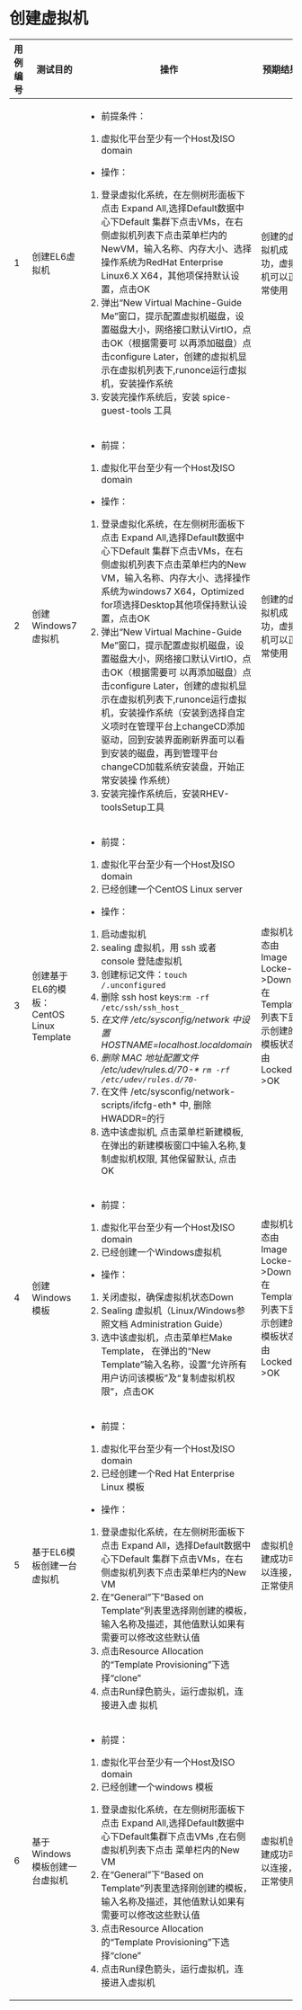 # 创建虚拟机

|用例编号|测试目的|操作|预期结果|实际结果|备注|
|--------|--------|----|--------|--------|----|
|1       |创建EL6虚拟机|<ul><li>前提条件：</li></ul><ol><li>虚拟化平台至少有一个Host及ISO domain</li></ol><ul><li>操作：</li></ul><ol><li>登录虚拟化系统，在左侧树形面板下点击 Expand All,选择Default数据中心下Default 集群下点击VMs，在右侧虚拟机列表下点击菜单栏内的NewVM，输入名称、内存大小、选择操作系统为RedHat Enterprise Linux6.X X64，其他项保持默认设置，点击OK</li><li>弹出“New Virtual Machine-Guide Me”窗口，提示配置虚拟机磁盘，设置磁盘大小，网络接口默认VirtIO，点击OK（根据需要可 以再添加磁盘）点击configure Later，创建的虚拟机显示在虚拟机列表下,runonce运行虚拟机，安装操作系统</li><li>安装完操作系统后，安装 spice-guest-tools 工具</li></ol>|创建的虚拟机成功，虚拟机可以正常使用|||
|2       |创建Windows7虚拟机|<ul><li>前提：</li></ul><ol><li>虚拟化平台至少有一个Host及ISO domain</li></ol><ul><li>操作：</li></ul><ol><li>登录虚拟化系统，在左侧树形面板下点击 Expand All,选择Default数据中心下Default 集群下点击VMs，在右侧虚拟机列表下点击菜单栏内的New VM，输入名称、内存大小、选择操作系统为windows7 X64，Optimized for项选择Desktop其他项保持默认设置，点击OK</li><li>弹出“New Virtual Machine-Guide Me”窗口，提示配置虚拟机磁盘，设置磁盘大小，网络接口默认VirtIO，点击OK（根据需要可 以再添加磁盘）点击configure Later，创建的虚拟机显示在虚拟机列表下,runonce运行虚拟机，安装操作系统（安装到选择自定义项时在管理平台上changeCD添加驱动，回到安装界面刷新界面可以看到安装的磁盘，再到管理平台changeCD加载系统安装盘，开始正常安装操 作系统）</li><li>安装完操作系统后，安装RHEV-toolsSetup工具</li></ol>|创建的虚拟机成功，虚拟机可以正常使用|||
|3       |创建基于EL6的模板：CentOS Linux Template|<ul><li>前提：</li></ul><ol><li>虚拟化平台至少有一个Host及ISO domain</li><li>已经创建一个CentOS Linux server</li></ol><ul><li>操作：</li></ul><ol><li>启动虚拟机</li><li>sealing 虚拟机，用 ssh 或者 console 登陆虚拟机</li><li>创建标记文件：<code>touch /.unconfigured</code></li><li>删除 ssh host keys:<code>rm -rf /etc/ssh/ssh_host_*</code></li><li>在文件 /etc/sysconfig/network 中设置HOSTNAME=localhost.localdomain</li><li>删除 MAC 地址配置文件 /etc/udev/rules.d/70-\* <code>rm -rf /etc/udev/rules.d/70-*</code></li><li>在文件 /etc/sysconfig/network-scripts/ifcfg-eth\* 中, 删除HWADDR=的行</li><li>选中该虚拟机, 点击菜单栏新建模板, 在弹出的新建模板窗口中输入名称,复制虚拟机权限, 其他保留默认, 点击 OK</li></ol>|虚拟机状态由Image Locke-\>Down 在Template列表下显示创建的模板状态由Locked-\>OK|||
|4      |创建Windows模板|<ul><li>前提：</li></ul><ol><li>虚拟化平台至少有一个Host及ISO domain</li><li>已经创建一个Windows虚拟机</li></ol><ul><li>操作：</li></ul><ol><li>关闭虚拟，确保虚拟机状态Down</li><li>Sealing 虚拟机（Linux/Windows参照文档 Administration Guide）</li><li>选中该虚拟机，点击菜单栏Make Template， 在弹出的“New Template”输入名称，设置“允许所有用户访问该模板”及“复制虚拟机权限”，点击OK</li></ol>|虚拟机状态由Image Locke-\>Down 在Template列表下显示创建的模板状态由Locked-\>OK|||
|5      |基于EL6模板创建一台虚拟机|<ul><li>前提：</li></ul><ol><li>虚拟化平台至少有一个Host及ISO domain</li><li>已经创建一个Red Hat Enterprise Linux 模板</li></ol><ul><li>操作：</li></ul><ol><li>登录虚拟化系统，在左侧树形面板下点击 Expand All，选择Default数据中心下Default 集群下点击VMs，在右侧虚拟机列表下点击菜单栏内的New VM</li><li>在“General”下“Based on Template”列表里选择刚创建的模板，输入名称及描述，其他值默认如果有需要可以修改这些默认值</li><li>点击Resource Allocation的“Template Provisioning”下选择“clone”</li><li>点击Run绿色箭头，运行虚拟机，连接进入虚 拟机</li></ol>|虚拟机创建成功可以连接，正常使用|||
|6      |基于Windows模板创建一台虚拟机|<ul><li>前提：</li></ul><ol><li>虚拟化平台至少有一个Host及ISO domain</li><li>已经创建一个windows 模板</li></ol><ol><li>登录虚拟化系统，在左侧树形面板下点击 Expand All,选择Default数据中心下Default集群下点击VMs ,在右侧虚拟机列表下点击 菜单栏内的New VM</li><li>在“General”下“Based on Template”列表里选择刚创建的模板，输入名称及描述，其他值默认如果有需要可以修改这些默认值</li><li>点击Resource Allocation的“Template Provisioning”下选择“clone”</li><li>点击Run绿色箭头，运行虚拟机，连接进入虚拟机</li></ol>|虚拟机创建成功可以连接，正常使用|||

